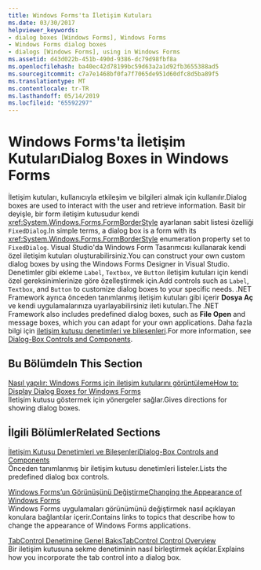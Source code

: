 ```yaml
---
title: Windows Forms'ta İletişim Kutuları
ms.date: 03/30/2017
helpviewer_keywords:
- dialog boxes [Windows Forms], Windows Forms
- Windows Forms dialog boxes
- dialogs [Windows Forms], using in Windows Forms
ms.assetid: d43d022b-451b-490d-9386-dc79d98fbf8a
ms.openlocfilehash: ba40ec42d78199bc59d63a2a1d92fb3655388ad5
ms.sourcegitcommit: c7a7e1468bf0fa7f7065de951d60dfc8d5ba89f5
ms.translationtype: MT
ms.contentlocale: tr-TR
ms.lasthandoff: 05/14/2019
ms.locfileid: "65592297"
---
```

# <a name="dialog-boxes-in-windows-forms"></a><span data-ttu-id="3cb57-102">Windows Forms'ta İletişim Kutuları</span><span class="sxs-lookup"><span data-stu-id="3cb57-102">Dialog Boxes in Windows Forms</span></span>
<span data-ttu-id="3cb57-103">İletişim kutuları, kullanıcıyla etkileşim ve bilgileri almak için kullanılır.</span><span class="sxs-lookup"><span data-stu-id="3cb57-103">Dialog boxes are used to interact with the user and retrieve information.</span></span> <span data-ttu-id="3cb57-104">Basit bir deyişle, bir form iletişim kutusudur kendi <xref:System.Windows.Forms.FormBorderStyle> ayarlanan sabit listesi özelliği `FixedDialog`.</span><span class="sxs-lookup"><span data-stu-id="3cb57-104">In simple terms, a dialog box is a form with its <xref:System.Windows.Forms.FormBorderStyle> enumeration property set to `FixedDialog`.</span></span> <span data-ttu-id="3cb57-105">Visual Studio'da Windows Form Tasarımcısı kullanarak kendi özel iletişim kutuları oluşturabilirsiniz.</span><span class="sxs-lookup"><span data-stu-id="3cb57-105">You can construct your own custom dialog boxes by using the Windows Forms Designer in Visual Studio.</span></span> <span data-ttu-id="3cb57-106">Denetimler gibi ekleme `Label`, `Textbox`, ve `Button` iletişim kutuları için kendi özel gereksinimlerinize göre özelleştirmek için.</span><span class="sxs-lookup"><span data-stu-id="3cb57-106">Add controls such as `Label`, `Textbox`, and `Button` to customize dialog boxes to your specific needs.</span></span> <span data-ttu-id="3cb57-107">.NET Framework ayrıca önceden tanımlanmış iletişim kutuları gibi içerir **Dosya Aç** ve kendi uygulamalarınıza uyarlayabilirsiniz ileti kutuları.</span><span class="sxs-lookup"><span data-stu-id="3cb57-107">The .NET Framework also includes predefined dialog boxes, such as **File Open** and message boxes, which you can adapt for your own applications.</span></span> <span data-ttu-id="3cb57-108">Daha fazla bilgi için [iletişim kutusu denetimleri ve bileşenleri](./controls/dialog-box-controls-and-components-windows-forms.md).</span><span class="sxs-lookup"><span data-stu-id="3cb57-108">For more information, see [Dialog-Box Controls and Components](./controls/dialog-box-controls-and-components-windows-forms.md).</span></span>  
  
## <a name="in-this-section"></a><span data-ttu-id="3cb57-109">Bu Bölümde</span><span class="sxs-lookup"><span data-stu-id="3cb57-109">In This Section</span></span>  
 [<span data-ttu-id="3cb57-110">Nasıl yapılır: Windows Forms için iletişim kutularını görüntüleme</span><span class="sxs-lookup"><span data-stu-id="3cb57-110">How to: Display Dialog Boxes for Windows Forms</span></span>](how-to-display-dialog-boxes-for-windows-forms.md)  
 <span data-ttu-id="3cb57-111">İletişim kutusu göstermek için yönergeler sağlar.</span><span class="sxs-lookup"><span data-stu-id="3cb57-111">Gives directions for showing dialog boxes.</span></span>  
  
## <a name="related-sections"></a><span data-ttu-id="3cb57-112">İlgili Bölümler</span><span class="sxs-lookup"><span data-stu-id="3cb57-112">Related Sections</span></span>  
 [<span data-ttu-id="3cb57-113">İletişim Kutusu Denetimleri ve Bileşenleri</span><span class="sxs-lookup"><span data-stu-id="3cb57-113">Dialog-Box Controls and Components</span></span>](./controls/dialog-box-controls-and-components-windows-forms.md)  
 <span data-ttu-id="3cb57-114">Önceden tanımlanmış bir iletişim kutusu denetimleri listeler.</span><span class="sxs-lookup"><span data-stu-id="3cb57-114">Lists the predefined dialog box controls.</span></span>  
  
 [<span data-ttu-id="3cb57-115">Windows Forms’un Görünüşünü Değiştirme</span><span class="sxs-lookup"><span data-stu-id="3cb57-115">Changing the Appearance of Windows Forms</span></span>](changing-the-appearance-of-windows-forms.md)  
 <span data-ttu-id="3cb57-116">Windows Forms uygulamaları görünümünü değiştirmek nasıl açıklayan konulara bağlantılar içerir.</span><span class="sxs-lookup"><span data-stu-id="3cb57-116">Contains links to topics that describe how to change the appearance of Windows Forms applications.</span></span>  
  
 [<span data-ttu-id="3cb57-117">TabControl Denetimine Genel Bakış</span><span class="sxs-lookup"><span data-stu-id="3cb57-117">TabControl Control Overview</span></span>](./controls/tabcontrol-control-overview-windows-forms.md)  
 <span data-ttu-id="3cb57-118">Bir iletişim kutusuna sekme denetiminin nasıl birleştirmek açıklar.</span><span class="sxs-lookup"><span data-stu-id="3cb57-118">Explains how you incorporate the tab control into a dialog box.</span></span>
